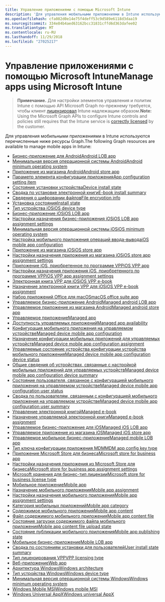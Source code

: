 ```yaml
---
title: Управление приложениями с помощью Microsoft Intune
description: 'Для управления мобильными приложениями в Intune используются перечисленные ниже ресурсы Graph.  '
ms.openlocfilehash: cfa082d0e14e75f4deff53c9d589e6118d3daa19
ms.sourcegitcommit: 334e84b4aed63162bcc31831cffd6d363dafee02
ms.translationtype: MT
ms.contentlocale: ru-RU
ms.lasthandoff: 11/29/2018
ms.locfileid: "27025217"
---
```

# <a name="manage-apps-using-microsoft-intune"></a><span data-ttu-id="6fa73-103">Управление приложениями с помощью Microsoft Intune</span><span class="sxs-lookup"><span data-stu-id="6fa73-103">Manage apps using Microsoft Intune</span></span>

> <span data-ttu-id="6fa73-104">**Примечание.** Для настройки элементов управления и политик Intune с помощью API Microsoft Graph по-прежнему требуется, чтобы клиент [лицензировал](https://www.microsoft.com/en-us/cloud-platform/microsoft-intune-pricing) Intune надлежащим образом.</span><span class="sxs-lookup"><span data-stu-id="6fa73-104">**Note:** Using the Microsoft Graph APIs to configure Intune controls and policies still requires that the Intune service is [correctly licensed](https://www.microsoft.com/en-us/cloud-platform/microsoft-intune-pricing) by the customer.</span></span>

<span data-ttu-id="6fa73-105">Для управления мобильными приложениями в Intune используются перечисленные ниже ресурсы Graph.</span><span class="sxs-lookup"><span data-stu-id="6fa73-105">The following Graph resources are available to manage mobile apps in Intune:</span></span>  

- [<span data-ttu-id="6fa73-106">Бизнес-приложение для Android</span><span class="sxs-lookup"><span data-stu-id="6fa73-106">Android LOB app</span></span>](intune-apps-androidlobapp.md)
- [<span data-ttu-id="6fa73-107">Минимальная версия операционной системы Android</span><span class="sxs-lookup"><span data-stu-id="6fa73-107">Android minimum operating system</span></span>](intune-apps-androidminimumoperatingsystem.md)
- [<span data-ttu-id="6fa73-108">Приложение из магазина Android</span><span class="sxs-lookup"><span data-stu-id="6fa73-108">Android store app</span></span>](intune-apps-androidstoreapp.md)
- [<span data-ttu-id="6fa73-109">Параметр элемента конфигурации приложения</span><span class="sxs-lookup"><span data-stu-id="6fa73-109">App configuration setting item</span></span>](intune-apps-appconfigurationsettingitem.md)
- [<span data-ttu-id="6fa73-110">Состояние установки устройства</span><span class="sxs-lookup"><span data-stu-id="6fa73-110">Device install state</span></span>](intune-books-deviceinstallstate.md)
- [<span data-ttu-id="6fa73-111">Сводка по установке электронной книги</span><span class="sxs-lookup"><span data-stu-id="6fa73-111">E-book install summary</span></span>](intune-books-ebookinstallsummary.md)
- [<span data-ttu-id="6fa73-112">Сведения о шифровании файлов</span><span class="sxs-lookup"><span data-stu-id="6fa73-112">File encryption info</span></span>](intune-apps-fileencryptioninfo.md)
- [<span data-ttu-id="6fa73-113">Установка состояния</span><span class="sxs-lookup"><span data-stu-id="6fa73-113">Install state</span></span>](intune-books-installstate.md)
- [<span data-ttu-id="6fa73-114">Тип устройства iOS</span><span class="sxs-lookup"><span data-stu-id="6fa73-114">iOS device type</span></span>](intune-apps-iosdevicetype.md)
- [<span data-ttu-id="6fa73-115">Бизнес-приложение iOS</span><span class="sxs-lookup"><span data-stu-id="6fa73-115">iOS LOB app</span></span>](intune-apps-ioslobapp.md)
- [<span data-ttu-id="6fa73-116">Настройки назначения бизнес-приложения iOS</span><span class="sxs-lookup"><span data-stu-id="6fa73-116">iOS LOB app assignment settings</span></span>](intune-apps-ioslobappassignmentsettings.md)
- [<span data-ttu-id="6fa73-117">Минимальная версия операционной системы iOS</span><span class="sxs-lookup"><span data-stu-id="6fa73-117">iOS minimum operating system</span></span>](intune-apps-iosminimumoperatingsystem.md)
- [<span data-ttu-id="6fa73-118">Настройка мобильного приложения операций ввода-вывода</span><span class="sxs-lookup"><span data-stu-id="6fa73-118">iOS mobile app configuration</span></span>](intune-apps-iosmobileappconfiguration.md)
- [<span data-ttu-id="6fa73-119">Приложение из магазина iOS</span><span class="sxs-lookup"><span data-stu-id="6fa73-119">iOS store app</span></span>](intune-apps-iosstoreapp.md)
- [<span data-ttu-id="6fa73-120">Настройки назначения приложения из магазина iOS</span><span class="sxs-lookup"><span data-stu-id="6fa73-120">iOS store app assignment settings</span></span>](intune-apps-iosstoreappassignmentsettings.md)
- [<span data-ttu-id="6fa73-121">Приложение iOS, приобретенное по программе VPP</span><span class="sxs-lookup"><span data-stu-id="6fa73-121">iOS VPP app</span></span>](intune-apps-iosvppapp.md)
- [<span data-ttu-id="6fa73-122">Настройки назначения приложения iOS, приобретенного по программе VPP</span><span class="sxs-lookup"><span data-stu-id="6fa73-122">iOS VPP app assignment settings</span></span>](intune-apps-iosvppappassignmentsettings.md)
- [<span data-ttu-id="6fa73-123">Электронная книга VPP для iOS</span><span class="sxs-lookup"><span data-stu-id="6fa73-123">iOS VPP e-book</span></span>](intune-books-iosvppebook.md)
- [<span data-ttu-id="6fa73-124">Назначение электронной книги VPP для iOS</span><span class="sxs-lookup"><span data-stu-id="6fa73-124">iOS VPP e-book assignment</span></span>](intune-books-iosvppebookassignment.md)
- [<span data-ttu-id="6fa73-125">Набор приложений Office для macOS</span><span class="sxs-lookup"><span data-stu-id="6fa73-125">macOS office suite app</span></span>](intune-apps-macosofficesuiteapp.md)
- [<span data-ttu-id="6fa73-126">Управляемое бизнес-приложение Android</span><span class="sxs-lookup"><span data-stu-id="6fa73-126">Managed android LOB app</span></span>](intune-apps-managedandroidlobapp.md)
- [<span data-ttu-id="6fa73-127">Управляемое приложение из магазина Android</span><span class="sxs-lookup"><span data-stu-id="6fa73-127">Managed android store app</span></span>](intune-apps-managedandroidstoreapp.md)
- [<span data-ttu-id="6fa73-128">Управляемое приложение</span><span class="sxs-lookup"><span data-stu-id="6fa73-128">Managed app</span></span>](intune-apps-managedapp.md)
- [<span data-ttu-id="6fa73-129">Доступность управляемых приложений</span><span class="sxs-lookup"><span data-stu-id="6fa73-129">Managed app availability</span></span>](intune-apps-managedappavailability.md)
- [<span data-ttu-id="6fa73-130">Конфигурация мобильного приложения на управляемом устройстве</span><span class="sxs-lookup"><span data-stu-id="6fa73-130">Managed device mobile app configuration</span></span>](intune-apps-manageddevicemobileappconfiguration.md)
- [<span data-ttu-id="6fa73-131">Назначение конфигурации мобильных приложений для управляемых устройств</span><span class="sxs-lookup"><span data-stu-id="6fa73-131">Managed device mobile app configuration assignment</span></span>](intune-apps-manageddevicemobileappconfigurationassignment.md)
- [<span data-ttu-id="6fa73-132">Управляемые состояние устройства конфигурации устройства мобильного приложения</span><span class="sxs-lookup"><span data-stu-id="6fa73-132">Managed device mobile app configuration device status</span></span>](intune-apps-manageddevicemobileappconfigurationdevicestatus.md)
- [<span data-ttu-id="6fa73-133">Общие сведения об устройствах, связанные с настройкой мобильных приложений для управляемых устройств</span><span class="sxs-lookup"><span data-stu-id="6fa73-133">Managed device mobile app configuration device summary</span></span>](intune-apps-manageddevicemobileappconfigurationdevicesummary.md)
- [<span data-ttu-id="6fa73-134">Состояние пользователя, связанное с конфигурацией мобильного приложения на управляемом устройстве</span><span class="sxs-lookup"><span data-stu-id="6fa73-134">Managed device mobile app configuration user status</span></span>](intune-apps-manageddevicemobileappconfigurationuserstatus.md)
- [<span data-ttu-id="6fa73-135">Сводка по пользователям, связанным с конфигурацией мобильного приложения на управляемом устройстве</span><span class="sxs-lookup"><span data-stu-id="6fa73-135">Managed device mobile app configuration user summary</span></span>](intune-apps-manageddevicemobileappconfigurationusersummary.md)
- [<span data-ttu-id="6fa73-136">Управление электронной книгой</span><span class="sxs-lookup"><span data-stu-id="6fa73-136">Managed e-book</span></span>](intune-books-managedebook.md)
- [<span data-ttu-id="6fa73-137">Назначение управляемой электронной книги</span><span class="sxs-lookup"><span data-stu-id="6fa73-137">Managed e-book assignment</span></span>](intune-books-managedebookassignment.md)
- [<span data-ttu-id="6fa73-138">Управляемое бизнес-приложение для iOS</span><span class="sxs-lookup"><span data-stu-id="6fa73-138">Managed iOS LOB app</span></span>](intune-apps-managedioslobapp.md)
- [<span data-ttu-id="6fa73-139">Управляемое приложение из магазина iOS</span><span class="sxs-lookup"><span data-stu-id="6fa73-139">Managed iOS store app</span></span>](intune-apps-managediosstoreapp.md)
- [<span data-ttu-id="6fa73-140">Управляемое мобильное бизнес-приложение</span><span class="sxs-lookup"><span data-stu-id="6fa73-140">Managed mobile LOB app</span></span>](intune-apps-managedmobilelobapp.md)
- [<span data-ttu-id="6fa73-141">Тип ключа конфигурации приложения MDM</span><span class="sxs-lookup"><span data-stu-id="6fa73-141">MDM app config key type</span></span>](intune-apps-mdmappconfigkeytype.md)
- [<span data-ttu-id="6fa73-142">Приложение Microsoft Store для бизнеса</span><span class="sxs-lookup"><span data-stu-id="6fa73-142">Microsoft store for business app</span></span>](intune-apps-microsoftstoreforbusinessapp.md)
- [<span data-ttu-id="6fa73-143">Настройки назначения приложения из Microsoft Store для бизнеса</span><span class="sxs-lookup"><span data-stu-id="6fa73-143">Microsoft store for business app assignment settings</span></span>](intune-apps-microsoftstoreforbusinessappassignmentsettings.md)
- [<span data-ttu-id="6fa73-144">Microsoft хранения для бизнес-тип лицензии</span><span class="sxs-lookup"><span data-stu-id="6fa73-144">Microsoft store for business license type</span></span>](intune-apps-microsoftstoreforbusinesslicensetype.md)
- [<span data-ttu-id="6fa73-145">Мобильное приложение</span><span class="sxs-lookup"><span data-stu-id="6fa73-145">Mobile app</span></span>](intune-apps-mobileapp.md)
- [<span data-ttu-id="6fa73-146">Назначение мобильного приложения</span><span class="sxs-lookup"><span data-stu-id="6fa73-146">Mobile app assignment</span></span>](intune-apps-mobileappassignment.md)
- [<span data-ttu-id="6fa73-147">Настройки назначения мобильного приложения</span><span class="sxs-lookup"><span data-stu-id="6fa73-147">Mobile app assignment settings</span></span>](intune-apps-mobileappassignmentsettings.md)
- [<span data-ttu-id="6fa73-148">Категория мобильных приложений</span><span class="sxs-lookup"><span data-stu-id="6fa73-148">Mobile app category</span></span>](intune-apps-mobileappcategory.md)
- [<span data-ttu-id="6fa73-149">Содержимое мобильного приложения</span><span class="sxs-lookup"><span data-stu-id="6fa73-149">Mobile app content</span></span>](intune-apps-mobileappcontent.md)
- [<span data-ttu-id="6fa73-150">Файл содержимого мобильного приложения</span><span class="sxs-lookup"><span data-stu-id="6fa73-150">Mobile app content file</span></span>](intune-apps-mobileappcontentfile.md)
- [<span data-ttu-id="6fa73-151">Состояние загрузки содержимого файла мобильного приложения</span><span class="sxs-lookup"><span data-stu-id="6fa73-151">Mobile app content file upload state</span></span>](intune-apps-mobileappcontentfileuploadstate.md)
- [<span data-ttu-id="6fa73-152">Состояние публикации мобильного приложения</span><span class="sxs-lookup"><span data-stu-id="6fa73-152">Mobile app publishing state</span></span>](intune-apps-mobileapppublishingstate.md)
- [<span data-ttu-id="6fa73-153">Мобильное бизнес-приложение</span><span class="sxs-lookup"><span data-stu-id="6fa73-153">Mobile LOB app</span></span>](intune-apps-mobilelobapp.md)
- [<span data-ttu-id="6fa73-154">Сводка по состояниям установки для пользователей</span><span class="sxs-lookup"><span data-stu-id="6fa73-154">User install state summary</span></span>](intune-books-userinstallstatesummary.md)
- [<span data-ttu-id="6fa73-155">Тип лицензирования VPP</span><span class="sxs-lookup"><span data-stu-id="6fa73-155">VPP licensing type</span></span>](intune-apps-vpplicensingtype.md)
- [<span data-ttu-id="6fa73-156">Веб-приложение</span><span class="sxs-lookup"><span data-stu-id="6fa73-156">Web app</span></span>](intune-apps-webapp.md)
- [<span data-ttu-id="6fa73-157">Архитектура Windows</span><span class="sxs-lookup"><span data-stu-id="6fa73-157">Windows architecture</span></span>](intune-apps-windowsarchitecture.md)
- [<span data-ttu-id="6fa73-158">Тип устройства Windows</span><span class="sxs-lookup"><span data-stu-id="6fa73-158">Windows device type</span></span>](intune-apps-windowsdevicetype.md)
- [<span data-ttu-id="6fa73-159">Минимальная версия операционной системы Windows</span><span class="sxs-lookup"><span data-stu-id="6fa73-159">Windows minimum operating system</span></span>](intune-apps-windowsminimumoperatingsystem.md)
- [<span data-ttu-id="6fa73-160">Windows Mobile MSI</span><span class="sxs-lookup"><span data-stu-id="6fa73-160">Windows mobile MSI</span></span>](intune-apps-windowsmobilemsi.md)
- [<span data-ttu-id="6fa73-161">Windows Universal AppX</span><span class="sxs-lookup"><span data-stu-id="6fa73-161">Windows universal AppX</span></span>](intune-apps-windowsuniversalappx.md)
